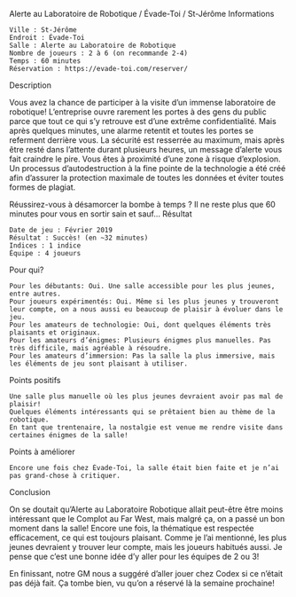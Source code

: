 
Alerte au Laboratoire de Robotique / Évade-Toi / St-Jérôme
Informations

    Ville : St-Jérôme
    Endroit : Évade-Toi
    Salle : Alerte au Laboratoire de Robotique
    Nombre de joueurs : 2 à 6 (on recommande 2-4)
    Temps : 60 minutes
    Réservation : https://evade-toi.com/reserver/

 
Description

Vous avez la chance de participer à la visite d’un immense laboratoire de robotique! L’entreprise ouvre rarement les portes à des gens du public parce que tout ce qui s’y retrouve est d’une extrême confidentialité. Mais après quelques minutes, une alarme retentit et toutes les portes se referment derrière vous. La sécurité est resserrée au maximum, mais après être resté dans l’attente durant plusieurs heures, un message d’alerte vous fait craindre le pire. Vous êtes à proximité d’une zone à risque d’explosion. Un processus d’autodestruction à la fine pointe de la technologie a été créé afin d’assurer la protection maximale de toutes les données et éviter toutes formes de plagiat.

Réussirez-vous à désamorcer la bombe à temps ? Il ne reste plus que 60 minutes pour vous en sortir sain et sauf…
Résultat

    Date de jeu : Février 2019
    Résultat : Succès! (en ~32 minutes)
    Indices : 1 indice
    Équipe : 4 joueurs

Pour qui?

    Pour les débutants: Oui. Une salle accessible pour les plus jeunes, entre autres.
    Pour joueurs expérimentés: Oui. Même si les plus jeunes y trouveront leur compte, on a nous aussi eu beaucoup de plaisir à évoluer dans le jeu.
    Pour les amateurs de technologie: Oui, dont quelques éléments très plaisants et originaux.
    Pour les amateurs d’énigmes: Plusieurs énigmes plus manuelles. Pas très difficile, mais agréable à résoudre.
    Pour les amateurs d’immersion: Pas la salle la plus immersive, mais les éléments de jeu sont plaisant à utiliser.

 Points positifs

    Une salle plus manuelle où les plus jeunes devraient avoir pas mal de plaisir!
    Quelques éléments intéressants qui se prêtaient bien au thème de la robotique.
    En tant que trentenaire, la nostalgie est venue me rendre visite dans certaines énigmes de la salle!

Points à améliorer

    Encore une fois chez Évade-Toi, la salle était bien faite et je n’ai pas grand-chose à critiquer.

Conclusion

On se doutait qu’Alerte au Laboratoire Robotique allait peut-être être moins intéressant que le Complot au Far West, mais malgré ça, on a passé un bon moment dans la salle! Encore une fois, la thématique est respectée efficacement, ce qui est toujours plaisant. Comme je l’ai mentionné, les plus jeunes devraient y trouver leur compte, mais les joueurs habitués aussi. Je pense que c’est une bonne idée d’y aller pour les équipes de 2 ou 3!

En finissant, notre GM nous a suggéré d’aller jouer chez Codex si ce n’était pas déjà fait. Ça tombe bien, vu qu’on a réservé là la semaine prochaine!
